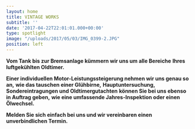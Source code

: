 ```yaml
---
layout: home
title: VINTAGE WORKS
subtitle: ''
date: '2017-04-22T22:01:01.000+00:00'
type: spotlight
image: "/uploads/2017/05/03/IMG_0399-2.JPG"
position: left
---
```


**Vom Tank bis zur Bremsanlage kümmern wir uns um alle Bereiche**
**Ihres luftgekühlten Oldtimer.**

**Einer individuellen Motor-Leistungssteigerung nehmen wir uns genau so an,**
**wie das tauschen einer Glühbirne,**
**Hauptuntersuchung, Sondereintragungen und Oldtimergutachten**
**können Sie bei uns ebenso in Auftrag geben,**
**wie eine umfassende Jahres-Inspektion oder einen Ölwechsel.**

**Melden Sie sich einfach bei uns und wir vereinbaren einen unverbindlichen Termin.**